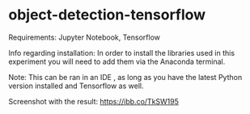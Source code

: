 # object-detection-tensorflow

Requirements: Jupyter Notebook, Tensorflow 

Info regarding installation: In order to install the libraries used in this experiment you will need to add them via the Anaconda terminal.

Note: This can be ran in an IDE , as long as you have the latest Python version installed and Tensorflow as well. 

Screenshot with the result: https://ibb.co/TkSW195

